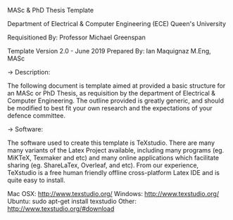 MASc & PhD Thesis Template

Department of Electrical & Computer Engineering (ECE)
Queen's University 

Requisitioned By: Professor Michael Greenspan

Template Version 2.0 - June 2019
Prepared By: Ian Maquignaz M.Eng, MASc


-> Description:

The following document is template aimed at provided a basic structure for an MASc or PhD Thesis, as requisition by the department of Electrical & Computer Engineering. The outline provided is greatly generic, and should be modified to best fit your own research and the expectations of your defence committee. 

-> Software:

The software used to create this template is TeXstudio. There are many many variants of the Latex Project available, including many programs (eg. MiKTeX, Texmaker and etc) and many online applications which facilitate sharing (eg. ShareLaTex, Overleaf, and etc). From our experience, TeXstudio is a free human friendly offline cross-platform Latex IDE and is quite easy to install. 

Mac OSX: http://www.texstudio.org/
Windows: http://www.texstudio.org/
Ubuntu: sudo apt-get install texstudio
Other: http://www.texstudio.org/#download



 

